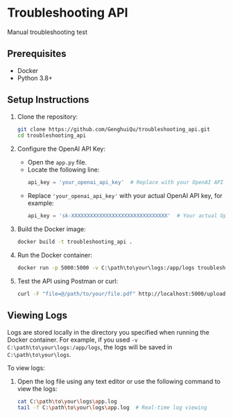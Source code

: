 # Troubleshooting API
Manual troubleshooting test

## Prerequisites
- Docker
- Python 3.8+

## Setup Instructions

1. Clone the repository:
    ```bash
    git clone https://github.com/GenghuiQu/troubleshooting_api.git
    cd troubleshooting_api
    ```

2. Configure the OpenAI API Key:
    - Open the `app.py` file.
    - Locate the following line:
		```python
		api_key = 'your_openai_api_key'  # Replace with your OpenAI API key
		```
    - Replace `'your_openai_api_key'` with your actual OpenAI API key, for example:
		```python
		api_key = 'sk-XXXXXXXXXXXXXXXXXXXXXXXXXXXXXXX'  # Your actual OpenAI API key
		```

3. Build the Docker image:
    ```bash
    docker build -t troubleshooting_api .
    ```

4. Run the Docker container:
    ```bash
    docker run -p 5000:5000 -v C:\path\to\your\logs:/app/logs troubleshooting_api
    ```

5. Test the API using Postman or curl:
    ```bash
    curl -F "file=@/path/to/your/file.pdf" http://localhost:5000/upload
    ```
	
## Viewing Logs

Logs are stored locally in the directory you specified when running the Docker container. For example, if you used `-v C:\path\to\your\logs:/app/logs`, the logs will be saved in `C:\path\to\your\logs`.

To view logs:

1. Open the log file using any text editor or use the following command to view the logs:
   ```bash
   cat C:\path\to\your\logs\app.log
   tail -f C:\path\to\your\logs\app.log  # Real-time log viewing
